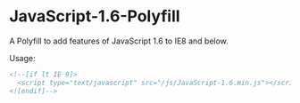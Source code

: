 JavaScript-1.6-Polyfill
=======================

A Polyfill to add features of JavaScript 1.6 to IE8 and below.


Usage:

````html
<!--[if lt IE 9]>
  <script type="text/javascript" src="/js/JavaScript-1.6.min.js"></script>
<![endif]-->
````